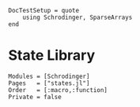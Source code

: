 ```@meta
DocTestSetup = quote
    using Schrodinger, SparseArrays
end
```
# State Library

```@autodocs
Modules = [Schrodinger]
Pages   = ["states.jl"]
Order   = [:macro,:function]
Private = false
```
